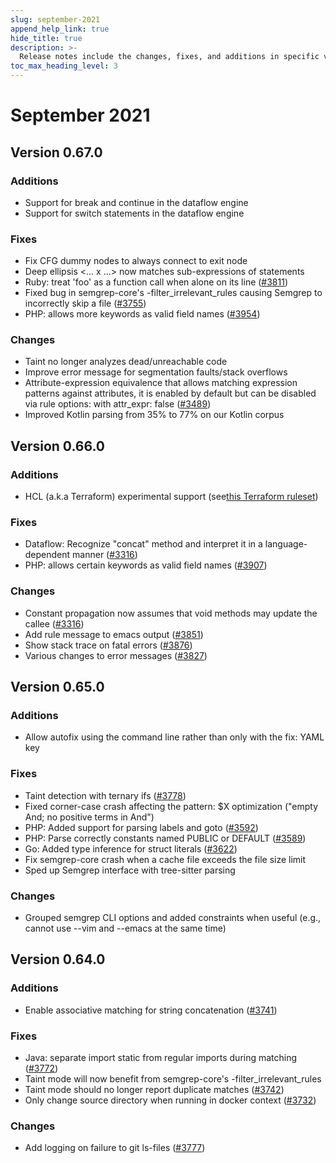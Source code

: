 ```yaml
---
slug: september-2021
append_help_link: true
hide_title: true
description: >-
  Release notes include the changes, fixes, and additions in specific versions of Semgrep.
toc_max_heading_level: 3
---
```


# September 2021

## Version 0.67.0

### Additions

- Support for break and continue in the dataflow engine
- Support for switch statements in the dataflow engine

### Fixes

- Fix CFG dummy nodes to always connect to exit node
- Deep ellipsis &lt;... x ...&gt; now matches sub-expressions of statements
- Ruby: treat 'foo' as a function call when alone on its line ([#3811](https://github.com/semgrep/semgrep/issues/3811))
- Fixed bug in semgrep-core's -filter_irrelevant_rules causing Semgrep to incorrectly skip a file ([#3755](https://github.com/semgrep/semgrep/issues/3755))
- PHP: allows more keywords as valid field names ([#3954](https://github.com/semgrep/semgrep/issues/3954))

### Changes

- Taint no longer analyzes dead/unreachable code
- Improve error message for segmentation faults/stack overflows
- Attribute-expression equivalence that allows matching expression patterns against attributes, it is enabled by default but can be disabled via rule options: with attr_expr: false ([#3489](https://github.com/semgrep/semgrep/issues/3489))
- Improved Kotlin parsing from 35% to 77% on our Kotlin corpus

## Version 0.66.0

### Additions

- HCL (a.k.a Terraform) experimental support (see[this Terraform ruleset](https://semgrep.dev/p/terraform))

### Fixes

- Dataflow: Recognize "concat" method and interpret it in a language-dependent manner ([#3316](https://github.com/semgrep/semgrep/issues/3316))
- PHP: allows certain keywords as valid field names ([#3907](https://github.com/semgrep/semgrep/issues/3907))

### Changes

- Constant propagation now assumes that void methods may update the callee ([#3316](https://github.com/semgrep/semgrep/issues/3316))
- Add rule message to emacs output ([#3851](https://github.com/semgrep/semgrep/pull/3851))
- Show stack trace on fatal errors ([#3876](https://github.com/semgrep/semgrep/pull/3876))
- Various changes to error messages ([#3827](https://github.com/semgrep/semgrep/pull/3827))

## Version 0.65.0

### Additions

- Allow autofix using the command line rather than only with the fix: YAML key

### Fixes

- Taint detection with ternary ifs ([#3778](https://github.com/semgrep/semgrep/issues/3778))
- Fixed corner-case crash affecting the pattern: $X optimization ("empty And; no positive terms in And")
- PHP: Added support for parsing labels and goto ([#3592](https://github.com/semgrep/semgrep/issues/3592))
- PHP: Parse correctly constants named PUBLIC or DEFAULT ([#3589](https://github.com/semgrep/semgrep/issues/3589))
- Go: Added type inference for struct literals ([#3622](https://github.com/semgrep/semgrep/issues/3622))
- Fix semgrep-core crash when a cache file exceeds the file size limit
- Sped up Semgrep interface with tree-sitter parsing

### Changes

- Grouped semgrep CLI options and added constraints when useful (e.g., cannot use --vim and --emacs at the same time)

## Version 0.64.0

### Additions

- Enable associative matching for string concatenation ([#3741](https://github.com/semgrep/semgrep/issues/3741))

### Fixes

- Java: separate import static from regular imports during matching ([#3772](https://github.com/semgrep/semgrep/issues/3772))
- Taint mode will now benefit from semgrep-core's -filter_irrelevant_rules
- Taint mode should no longer report duplicate matches ([#3742](https://github.com/semgrep/semgrep/issues/3742))
- Only change source directory when running in docker context ([#3732](https://github.com/semgrep/semgrep/pull/3732))

### Changes

- Add logging on failure to git ls-files ([#3777](https://github.com/semgrep/semgrep/pull/3777))